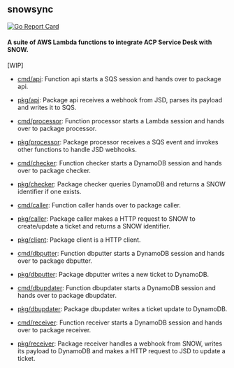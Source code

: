 ## snowsync

[![Go Report Card](https://goreportcard.com/badge/github.com/UKHomeOffice/snowsync)](https://goreportcard.com/report/github.com/UKHomeOffice/snowsync)

#### A suite of AWS Lambda functions to integrate ACP Service Desk with SNOW.

[WIP]

* [cmd/api](./cmd/api): Function api starts a SQS session and hands over to package api.
* [pkg/api](./pkg/api): Package api receives a webhook from JSD, parses its payload and writes it to SQS.

* [cmd/processor](./cmd/processor): Function processor starts a Lambda session and hands over to package processor.
* [pkg/processor](./pkg/processor): Package processor receives a SQS event and invokes other functions to handle JSD webhooks.

* [cmd/checker](./cmd/checker): Function checker starts a DynamoDB session and hands over to package checker.
* [pkg/checker](./pkg/checker): Package checker queries DynamoDB and returns a SNOW identifier if one exists.

* [cmd/caller](./cmd/caller): Function caller hands over to package caller.
* [pkg/caller](./pkg/caller): Package caller makes a HTTP request to SNOW to create/update a ticket and returns a SNOW identifier.
* [pkg/client](./pkg/client): Package client is a HTTP client.

* [cmd/dbputter](./cmd/dbputter): Function dbputter starts a DynamoDB session and hands over to package dbputter.
* [pkg/dbputter](./pkg/dbputter): Package dbputter writes a new ticket to DynamoDB.

* [cmd/dbupdater](./cmd/dbupdater): Function dbupdater starts a DynamoDB session and hands over to package dbupdater.
* [pkg/dbupdater](./pkg/dbupdater): Package dbupdater writes a ticket update to DynamoDB.

* [cmd/receiver](./cmd/receiver): Function receiver starts a DynamoDB session and hands over to package receiver.
* [pkg/receiver](./pkg/receiver): Package receiver handles a webhook from SNOW, writes its payload to DynamoDB and makes a HTTP request to JSD to update a ticket.
